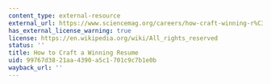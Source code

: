 ```yaml
---
content_type: external-resource
external_url: https://www.sciencemag.org/careers/how-craft-winning-r%C3%A9sum%C3%A9
has_external_license_warning: true
license: https://en.wikipedia.org/wiki/All_rights_reserved
status: ''
title: How to Craft a Winning Resume
uid: 99767d38-21aa-4390-a5c1-701c9c7b1e0b
wayback_url: ''
---
```

